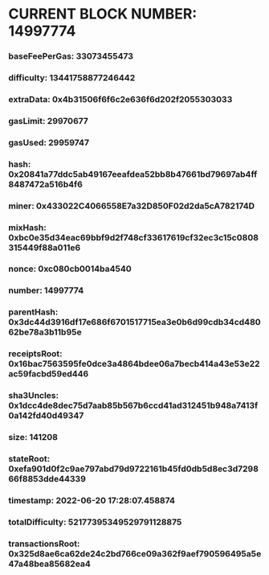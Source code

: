 # CURRENT BLOCK NUMBER: 14997774

### baseFeePerGas: 33073455473
### difficulty: 13441758877246442
### extraData: 0x4b31506f6f6c2e636f6d202f2055303033
### gasLimit: 29970677
### gasUsed: 29959747
### hash: 0x20841a77ddc5ab49167eeafdea52bb8b47661bd79697ab4ff8487472a516b4f6
### miner: 0x433022C4066558E7a32D850F02d2da5cA782174D
### mixHash: 0xbc0e35d34eac69bbf9d2f748cf33617619cf32ec3c15c0808315449f88a011e6
### nonce: 0xc080cb0014ba4540
### number: 14997774
### parentHash: 0x3dc44d3916df17e686f6701517715ea3e0b6d99cdb34cd48062be78a3b11b95e
### receiptsRoot: 0x16bac7563595fe0dce3a4864bdee06a7becb414a43e53e22ac59facbd59ed446
### sha3Uncles: 0x1dcc4de8dec75d7aab85b567b6ccd41ad312451b948a7413f0a142fd40d49347
### size: 141208
### stateRoot: 0xefa901d0f2c9ae797abd79d9722161b45fd0db5d8ec3d729866f8853dde44339
### timestamp: 2022-06-20 17:28:07.458874
### totalDifficulty: 52177395349529791128875
### transactionsRoot: 0x325d8ae6ca62de24c2bd766ce09a362f9aef790596495a5e47a48bea85682ea4
